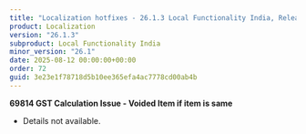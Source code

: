 ```yaml
---
title: "Localization hotfixes - 26.1.3 Local Functionality India, Release date August 12, 2025 - Hotfixes"
product: Localization
version: "26.1.3"
subproduct: Local Functionality India
minor_version: "26.1"
date: 2025-08-12 00:00:00+00:00
order: 72
guid: 3e23e1f78718d5b10ee365efa4ac7778cd00ab4b
---
```


<strong>69814 GST Calculation Issue - Voided Item if item is same</strong>
<ul><li>Details not available.</li></ul>
